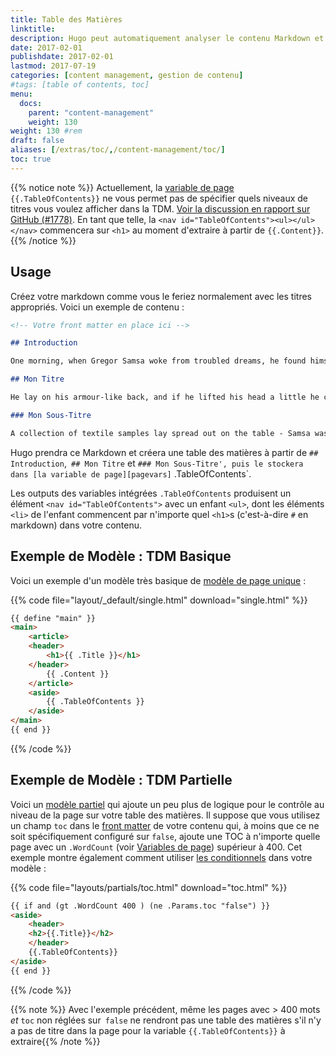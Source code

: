 ```yaml
---
title: Table des Matières
linktitle:
description: Hugo peut automatiquement analyser le contenu Markdown et créer une Table des Matières que vous pouvez utiliser dans vos modèles.
date: 2017-02-01
publishdate: 2017-02-01
lastmod: 2017-07-19
categories: [content management, gestion de contenu]
#tags: [table of contents, toc]
menu:
  docs:
    parent: "content-management"
    weight: 130
weight: 130	#rem
draft: false
aliases: [/extras/toc/,/content-management/toc/]
toc: true
---
```


{{% notice note %}}
Actuellement, la [variable de page](/variables/page/) `{{.TableOfContents}}` ne vous permet pas de spécifier quels niveaux de titres vous voulez afficher dans la TDM. [Voir la discussion en rapport sur GitHub (#1778)](https://github.com/gohugoio/hugo/issues/1778). En tant que telle, la `<nav id="TableOfContents"><ul></ul></nav>` commencera sur `<h1>` au moment d'extraire à partir de `{{.Content}}`.
{{% /notice %}}

## Usage

Créez votre markdown comme vous le feriez normalement avec les titres appropriés. Voici un exemple de contenu :


```md
<!-- Votre front matter en place ici -->

## Introduction

One morning, when Gregor Samsa woke from troubled dreams, he found himself transformed in his bed into a horrible vermin.

## Mon Titre

He lay on his armour-like back, and if he lifted his head a little he could see his brown belly, slightly domed and divided by arches into stiff sections. The bedding was hardly able to cover it and seemed ready to slide off any moment.

### Mon Sous-Titre

A collection of textile samples lay spread out on the table - Samsa was a travelling salesman - and above it there hung a picture that he had recently cut out of an illustrated magazine and housed in a nice, gilded frame. It showed a lady fitted out with a fur hat and fur boa who sat upright, raising a heavy fur muff that covered the whole of her lower arm towards the viewer. Gregor then turned to look out the window at the dull weather. Drops
```

Hugo prendra ce Markdown et créera une table des matières à partir de `## Introduction`,` ## Mon Titre` et `### Mon Sous-Titre', puis le stockera dans [la variable de page][pagevars]` .TableOfContents`.

Les outputs des variables intégrées `.TableOfContents` produisent un élément `<nav id="TableOfContents">` avec un enfant `<ul>`, dont les éléments `<li>` de l'enfant commencent par n'importe quel `<h1>`s (c'est-à-dire `#` en markdown) dans votre contenu.

## Exemple de Modèle : TDM Basique

Voici un exemple d'un modèle très basique de [modèle de page unique][single page template] :

{{% code file="layout/_default/single.html" download="single.html" %}}
```html
{{ define "main" }}
<main>
    <article>
    <header>
        <h1>{{ .Title }}</h1>
    </header>
        {{ .Content }}
    </article>
    <aside>
        {{ .TableOfContents }}
    </aside>
</main>
{{ end }}
```
{{% /code %}}

## Exemple de Modèle : TDM Partielle

Voici un [modèle partiel][partiels] qui ajoute un peu plus de logique pour le contrôle au niveau de la page sur votre table des matières. Il suppose que vous utilisez un champ `toc` dans le [front matter][] de votre contenu qui, à moins que ce ne soit  spécifiquement configuré sur `false`, ajoute une TOC à n'importe quelle page avec un `.WordCount` (voir [Variables de page][pagevars]) supérieur à 400. Cet exemple montre également comment utiliser [les conditionnels][conditionals] dans votre modèle :

{{% code file="layouts/partials/toc.html" download="toc.html" %}}
```html
{{ if and (gt .WordCount 400 ) (ne .Params.toc "false") }}
<aside>
    <header>
    <h2>{{.Title}}</h2>
    </header>
    {{.TableOfContents}}
</aside>
{{ end }}
```
{{% /code %}}

{{% note %}}
Avec l'exemple précédent, même les pages avec > 400 mots *et* `toc` non réglées sur` false` ne rendront pas une table des matières s'il n'y a pas de titre dans la page pour la variable `{{.TableOfContents}}` à extraire{{% /note %}}

[conditionals]: /templates/introduction/#conditionnels
[front matter]: /gestion-contenu/table-des-matieres/
[pagevars]: /variables/page/
[partiels]: /templates/partiels/
[single page template]: /templates/single-page-templates/
